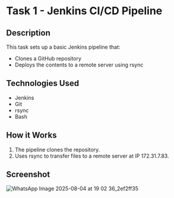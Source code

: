 # Task 1 - Jenkins CI/CD Pipeline

## Description
This task sets up a basic Jenkins pipeline that:
- Clones a GitHub repository
- Deploys the contents to a remote server using rsync

## Technologies Used
- Jenkins
- Git
- rsync
- Bash

## How it Works
1. The pipeline clones the repository.
2. Uses rsync to transfer files to a remote server at IP 172.31.7.83.

## Screenshot
![WhatsApp Image 2025-08-04 at 19 02 36_2ef2ff35](https://github.com/user-attachments/assets/a60c137a-b81f-4331-8e42-818cdc2b8ace)

